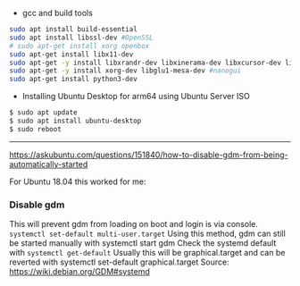 
- gcc and build tools
```bash
sudo apt install build-essential
sudo apt install libssl-dev #OpenSSL
# sudo apt-get install xorg openbox
sudo apt-get install libx11-dev
sudo apt-get -y install libxrandr-dev libxinerama-dev libxcursor-dev libxi-dev
sudo apt-get -y install xorg-dev libglu1-mesa-dev #nanogui
sudo apt-get install python3-dev
```

- Installing Ubuntu Desktop for arm64 using Ubuntu Server ISO
```bash
$ sudo apt update
$ sudo apt install ubuntu-desktop
$ sudo reboot
```

--- 
https://askubuntu.com/questions/151840/how-to-disable-gdm-from-being-automatically-started

For Ubuntu 18.04 this worked for me:
### Disable gdm
This will prevent gdm from loading on boot and login is via console.
`systemctl set-default multi-user.target`
Using this method, gdm can still be started manually with systemctl start gdm
Check the systemd default with
`systemctl get-default`
Usually this will be graphical.target and can be reverted with systemctl set-default graphical.target
Source: https://wiki.debian.org/GDM#systemd